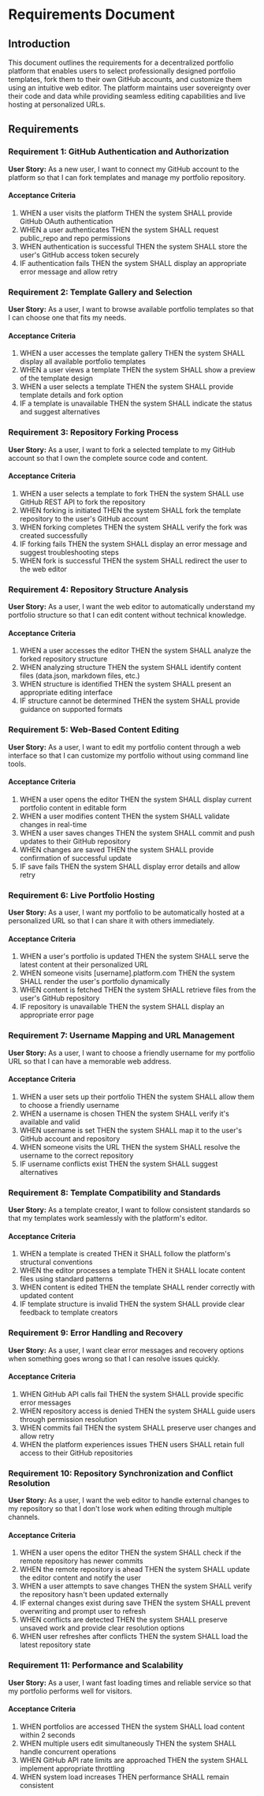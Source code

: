 # Requirements Document

## Introduction

This document outlines the requirements for a decentralized portfolio platform that enables users to select professionally designed portfolio templates, fork them to their own GitHub accounts, and customize them using an intuitive web editor. The platform maintains user sovereignty over their code and data while providing seamless editing capabilities and live hosting at personalized URLs.

## Requirements

### Requirement 1: GitHub Authentication and Authorization

**User Story:** As a new user, I want to connect my GitHub account to the platform so that I can fork templates and manage my portfolio repository.

#### Acceptance Criteria

1. WHEN a user visits the platform THEN the system SHALL provide GitHub OAuth authentication
2. WHEN a user authenticates THEN the system SHALL request public_repo and repo permissions
3. WHEN authentication is successful THEN the system SHALL store the user's GitHub access token securely
4. IF authentication fails THEN the system SHALL display an appropriate error message and allow retry

### Requirement 2: Template Gallery and Selection

**User Story:** As a user, I want to browse available portfolio templates so that I can choose one that fits my needs.

#### Acceptance Criteria

1. WHEN a user accesses the template gallery THEN the system SHALL display all available portfolio templates
2. WHEN a user views a template THEN the system SHALL show a preview of the template design
3. WHEN a user selects a template THEN the system SHALL provide template details and fork option
4. IF a template is unavailable THEN the system SHALL indicate the status and suggest alternatives

### Requirement 3: Repository Forking Process

**User Story:** As a user, I want to fork a selected template to my GitHub account so that I own the complete source code and content.

#### Acceptance Criteria

1. WHEN a user selects a template to fork THEN the system SHALL use GitHub REST API to fork the repository
2. WHEN forking is initiated THEN the system SHALL fork the template repository to the user's GitHub account
3. WHEN forking completes THEN the system SHALL verify the fork was created successfully
4. IF forking fails THEN the system SHALL display an error message and suggest troubleshooting steps
5. WHEN fork is successful THEN the system SHALL redirect the user to the web editor

### Requirement 4: Repository Structure Analysis

**User Story:** As a user, I want the web editor to automatically understand my portfolio structure so that I can edit content without technical knowledge.

#### Acceptance Criteria

1. WHEN a user accesses the editor THEN the system SHALL analyze the forked repository structure
2. WHEN analyzing structure THEN the system SHALL identify content files (data.json, markdown files, etc.)
3. WHEN structure is identified THEN the system SHALL present an appropriate editing interface
4. IF structure cannot be determined THEN the system SHALL provide guidance on supported formats

### Requirement 5: Web-Based Content Editing

**User Story:** As a user, I want to edit my portfolio content through a web interface so that I can customize my portfolio without using command line tools.

#### Acceptance Criteria

1. WHEN a user opens the editor THEN the system SHALL display current portfolio content in editable form
2. WHEN a user modifies content THEN the system SHALL validate changes in real-time
3. WHEN a user saves changes THEN the system SHALL commit and push updates to their GitHub repository
4. WHEN changes are saved THEN the system SHALL provide confirmation of successful update
5. IF save fails THEN the system SHALL display error details and allow retry

### Requirement 6: Live Portfolio Hosting

**User Story:** As a user, I want my portfolio to be automatically hosted at a personalized URL so that I can share it with others immediately.

#### Acceptance Criteria

1. WHEN a user's portfolio is updated THEN the system SHALL serve the latest content at their personalized URL
2. WHEN someone visits [username].platform.com THEN the system SHALL render the user's portfolio dynamically
3. WHEN content is fetched THEN the system SHALL retrieve files from the user's GitHub repository
4. IF repository is unavailable THEN the system SHALL display an appropriate error page

### Requirement 7: Username Mapping and URL Management

**User Story:** As a user, I want to choose a friendly username for my portfolio URL so that I can have a memorable web address.

#### Acceptance Criteria

1. WHEN a user sets up their portfolio THEN the system SHALL allow them to choose a friendly username
2. WHEN a username is chosen THEN the system SHALL verify it's available and valid
3. WHEN username is set THEN the system SHALL map it to the user's GitHub account and repository
4. WHEN someone visits the URL THEN the system SHALL resolve the username to the correct repository
5. IF username conflicts exist THEN the system SHALL suggest alternatives

### Requirement 8: Template Compatibility and Standards

**User Story:** As a template creator, I want to follow consistent standards so that my templates work seamlessly with the platform's editor.

#### Acceptance Criteria

1. WHEN a template is created THEN it SHALL follow the platform's structural conventions
2. WHEN the editor processes a template THEN it SHALL locate content files using standard patterns
3. WHEN content is edited THEN the template SHALL render correctly with updated content
4. IF template structure is invalid THEN the system SHALL provide clear feedback to template creators

### Requirement 9: Error Handling and Recovery

**User Story:** As a user, I want clear error messages and recovery options when something goes wrong so that I can resolve issues quickly.

#### Acceptance Criteria

1. WHEN GitHub API calls fail THEN the system SHALL provide specific error messages
2. WHEN repository access is denied THEN the system SHALL guide users through permission resolution
3. WHEN commits fail THEN the system SHALL preserve user changes and allow retry
4. WHEN the platform experiences issues THEN users SHALL retain full access to their GitHub repositories

### Requirement 10: Repository Synchronization and Conflict Resolution

**User Story:** As a user, I want the web editor to handle external changes to my repository so that I don't lose work when editing through multiple channels.

#### Acceptance Criteria

1. WHEN a user opens the editor THEN the system SHALL check if the remote repository has newer commits
2. WHEN the remote repository is ahead THEN the system SHALL update the editor content and notify the user
3. WHEN a user attempts to save changes THEN the system SHALL verify the repository hasn't been updated externally
4. IF external changes exist during save THEN the system SHALL prevent overwriting and prompt user to refresh
5. WHEN conflicts are detected THEN the system SHALL preserve unsaved work and provide clear resolution options
6. WHEN user refreshes after conflicts THEN the system SHALL load the latest repository state

### Requirement 11: Performance and Scalability

**User Story:** As a user, I want fast loading times and reliable service so that my portfolio performs well for visitors.

#### Acceptance Criteria

1. WHEN portfolios are accessed THEN the system SHALL load content within 2 seconds
2. WHEN multiple users edit simultaneously THEN the system SHALL handle concurrent operations
3. WHEN GitHub API rate limits are approached THEN the system SHALL implement appropriate throttling
4. WHEN system load increases THEN performance SHALL remain consistent